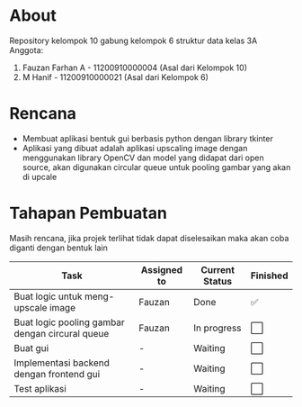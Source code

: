 # About
Repository kelompok 10 gabung kelompok 6 struktur data kelas 3A\
Anggota:
1. Fauzan Farhan A - 11200910000004 (Asal dari Kelompok 10)
2. M Hanif - 11200910000021 (Asal dari Kelompok 6)

# Rencana
- Membuat aplikasi bentuk gui berbasis python dengan library tkinter
- Aplikasi yang dibuat adalah aplikasi upscaling image dengan menggunakan library OpenCV dan model yang didapat dari open source, akan digunakan circular queue untuk pooling gambar yang akan di upcale

# Tahapan Pembuatan
Masih rencana, jika projek terlihat tidak dapat diselesaikan maka akan coba diganti dengan bentuk lain

| Task                                              |  Assigned to  | Current Status | Finished  | 
|---------------------------------------------------|---------------|----------------|-----------|
| Buat logic untuk meng-upscale image               | Fauzan        | Done           | ✅
| Buat logic pooling gambar dengan circural queue   | Fauzan        | In progress    | ⬜
| Buat gui                                          | -        | Waiting        | ⬜
| Implementasi backend dengan frontend gui          | -        | Waiting        | ⬜
| Test aplikasi                                     | -        | Waiting        | ⬜